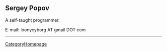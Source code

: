 

## Sergey Popov

A self-taught programmer. 

E-mail: loonycyborg AT gmail DOT com 

---

 [CategoryHomepage](CategoryHomepage) 

